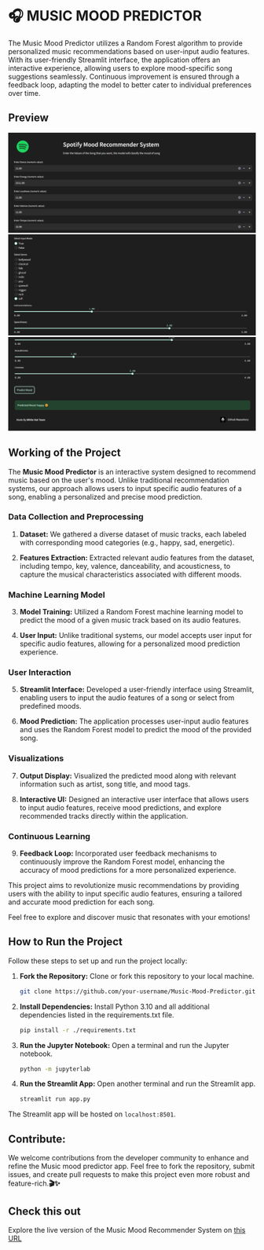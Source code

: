 # 🎧 MUSIC MOOD PREDICTOR

The Music Mood Predictor utilizes a Random Forest algorithm to provide personalized music recommendations based on user-input audio features. With its user-friendly Streamlit interface, the application offers an interactive experience, allowing users to explore mood-specific song suggestions seamlessly. Continuous improvement is ensured through a feedback loop, adapting the model to better cater to individual preferences over time.

## Preview

![Image 1](image1.png)
![Image 2](image2.png)
![Image 3](image3.png)


## Working of the Project

The **Music Mood Predictor** is an interactive system designed to recommend music based on the user's mood. Unlike traditional recommendation systems, our approach allows users to input specific audio features of a song, enabling a personalized and precise mood prediction.

### Data Collection and Preprocessing

1. **Dataset:** We gathered a diverse dataset of music tracks, each labeled with corresponding mood categories (e.g., happy, sad, energetic).

2. **Features Extraction:** Extracted relevant audio features from the dataset, including tempo, key, valence, danceability, and acousticness, to capture the musical characteristics associated with different moods.

### Machine Learning Model

3. **Model Training:** Utilized a Random Forest machine learning model to predict the mood of a given music track based on its audio features.

4. **User Input:** Unlike traditional systems, our model accepts user input for specific audio features, allowing for a personalized mood prediction experience.

### User Interaction

5. **Streamlit Interface:** Developed a user-friendly interface using Streamlit, enabling users to input the audio features of a song or select from predefined moods.

6. **Mood Prediction:** The application processes user-input audio features and uses the Random Forest model to predict the mood of the provided song.

### Visualizations

7. **Output Display:** Visualized the predicted mood along with relevant information such as artist, song title, and mood tags.

8. **Interactive UI:** Designed an interactive user interface that allows users to input audio features, receive mood predictions, and explore recommended tracks directly within the application.

### Continuous Learning

9. **Feedback Loop:** Incorporated user feedback mechanisms to continuously improve the Random Forest model, enhancing the accuracy of mood predictions for a more personalized experience.

This project aims to revolutionize music recommendations by providing users with the ability to input specific audio features, ensuring a tailored and accurate mood prediction for each song.

Feel free to explore and discover music that resonates with your emotions!


## How to Run the Project

Follow these steps to set up and run the project locally:

1. **Fork the Repository:**
   Clone or fork this repository to your local machine.

    ```bash
    git clone https://github.com/your-username/Music-Mood-Predictor.git
    ```

2. **Install Dependencies:**
   Install Python 3.10 and all additional dependencies listed in the requirements.txt file.

    ```bash
    pip install -r ./requirements.txt
    ```

3. **Run the Jupyter Notebook:**
   Open a terminal and run the Jupyter notebook.

    ```bash
    python -m jupyterlab
    ```

4. **Run the Streamlit App:**
   Open another terminal and run the Streamlit app.

    ```bash
    streamlit run app.py
    ```
  The Streamlit app will be hosted on `localhost:8501`.


## Contribute:

We welcome contributions from the developer community to enhance and refine the Music mood predictor app. Feel free to fork the repository, submit issues, and create pull requests to make this project even more robust and feature-rich.<b>🎬✨</b>

## Check this out

Explore the live version of the Music Mood Recommender System on [this URL](https://music-mood-predictor.streamlit.app/)

